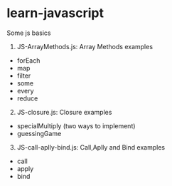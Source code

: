 # learn-javascript
Some js basics

1. JS-ArrayMethods.js:  Array Methods examples
  - forEach
  - map
  - filter
  - some
  - every
  - reduce
  
2. JS-closure.js:  Closure examples
  - specialMultiply (two ways to implement)
  - guessingGame

3. JS-call-aplly-bind.js: Call,Aplly and Bind examples
  - call
  - apply
  - bind
